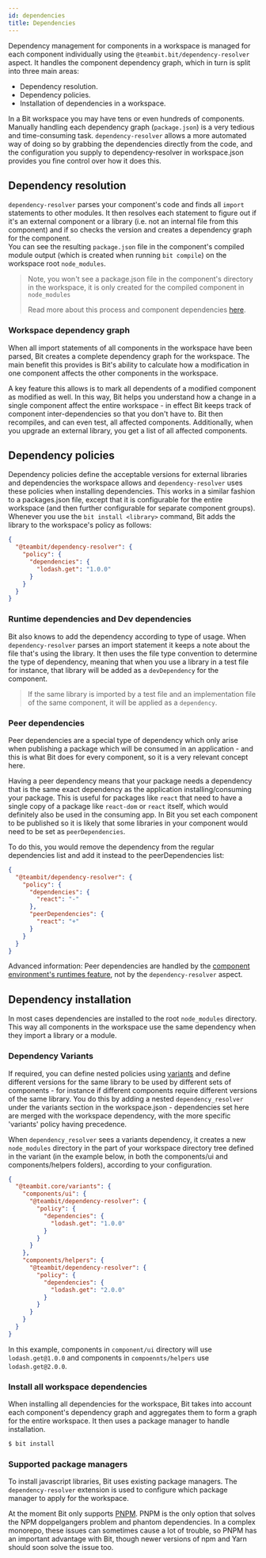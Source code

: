 ```yaml
---
id: dependencies
title: Dependencies
---
```


Dependency management for components in a workspace is managed for each component individually using the `@teambit.bit/dependency-resolver` aspect. It handles the component dependency graph, which in turn is split into three main areas:

- Dependency resolution.
- Dependency policies.
- Installation of dependencies in a workspace.

In a Bit workspace you may have tens or even hundreds of components. Manually handling each dependency graph (`package.json`) is a very tedious and time-consuming task. `dependency-resolver` allows a more automated way of doing so by grabbing the dependencies directly from the code, and the configuration you supply to dependency-resolver in workspace.json provides you fine control over how it does this.

## Dependency resolution

`dependency-resolver` parses your component's code and finds all `import` statements to other modules. It then resolves each statement to figure out if it's an external component or a library (i.e. not an internal file from this component) and if so checks the version and creates a dependency graph for the component.  
You can see the resulting `package.json` file in the component's compiled module output (which is created when running `bit compile`) on the workspace root `node_modules`.

> Note, you won't see a package.json file in the component's directory in the workspace, it is only created for the compiled component in `node_modules`  
>
> Read more about this process and component dependencies [here](/docs/component/dependencies).

### Workspace dependency graph

When all import statements of all components in the workspace have been parsed, Bit creates a complete dependency graph for the workspace. The main benefit this provides is Bit's ability to calculate how a modification in one component affects the other components in the workspace.  

A key feature this allows is to mark all dependents of a modified component as modified as well. In this way, Bit helps you understand how a change in a single component  affect the entire workspace - in effect Bit keeps track of component inter-dependencies so that you don't have to. Bit then recompiles, and can even test, all affected components. Additionally, when you upgrade an external library, you get a list of all affected components.

## Dependency policies

Dependency policies define the acceptable versions for external libraries and dependencies the workspace allows and `dependency-resolver` uses these policies when installing dependencies. This works in a similar fashion to a packages.json file, except that it is configurable for the entire workspace (and then further configurable for separate component groups).
Whenever you use the `bit install <library>` command, Bit adds the library to the workspace's policy as follows:

```json
{
  "@teambit/dependency-resolver": {
    "policy": {
      "dependencies": {
        "lodash.get": "1.0.0"
      }
    }
  }
}
```

### Runtime dependencies and Dev dependencies

Bit also knows to add the dependency according to type of usage. When `dependency-resolver` parses an import statement it keeps a note about the file that's using the library. It then uses the file type convention to determine the type of dependency, meaning that when you use a library in a test file for instance, that library will be added as a `devDependency` for the component.

> If the same library is imported by a test file and an implementation file of the same component, it will be applied as a `dependency`.

### Peer dependencies

Peer dependencies are a special type of dependency which only arise when publishing a package which will be consumed in an application - and this is what Bit does for every component, so it is a very relevant concept here. 

Having a peer dependency means that your package needs a dependency that is the same exact dependency as the application installing/consuming your package. This is useful for packages like `react` that need to have a single copy of a package like `react-dom` or `react` itself, which would definitely also be used in the consuming app.
In Bit you set each component to be published so it is likely that some libraries in your component would need to be set as `peerDependencies`. 

To do this, you would remove the dependency from the regular dependencies list and add it instead to the peerDependencies list:

```json
{
  "@teambit/dependency-resolver": {
    "policy": {
      "dependencies": {
        "react": "-"
      },
      "peerDependencies": {
        "react": "+"
      }
    }
  }
}
```

Advanced information: Peer dependencies are handled by the [component environment's runtimes feature](/docs/environment/overview#manage-components-runtime), not by the `dependency-resolver` aspect.

## Dependency installation

In most cases dependencies are installed to the root `node_modules` directory. This way all components in the workspace use the same dependency when they import a library or a module.

### Dependency Variants

If required, you can define nested policies using [variants](/docs/workspace/variants) and define different versions for the same library to be used by different sets of components - for instance if different components require different versions of the same library. You do this by adding a nested `dependency_resolver` under the variants section in the workspace.json - dependencies set here are merged with the workspace dependency, with the more specific 'variants' policy having precedence. 

When `dependency_resolver` sees a variants dependency, it creates a new `node_modules` directory in the part of your workspace directory tree defined in the variant (in the example below, in both the components/ui and components/helpers folders), according to your configuration.

```json
{
  "@teambit.core/variants": {
    "components/ui": {
      "@teambit/dependency-resolver": {
        "policy": {
          "dependencies": {
            "lodash.get": "1.0.0"
          }
        }
      }
    },
    "components/helpers": {
      "@teambit/dependency-resolver": {
        "policy": {
          "dependencies": {
            "lodash.get": "2.0.0"
          }
        }
      }
    }
  }
}
```

In this example, components in `component/ui` directory will use `lodash.get@1.0.0` and components in `compoennts/helpers` use `lodash.get@2.0.0`.

### Install all workspace dependencies

When installing all dependencies for the workspace, Bit takes into account each component's dependency graph and aggregates them to form a graph for the entire workspace. It then uses a package manager to handle installation.

```sh
$ bit install
```

### Supported package managers

To install javascript libraries, Bit uses existing package managers. The `dependency-resolver` extension is used to configure which package manager to apply for the workspace.  

At the moment Bit only supports [PNPM](https://pnpm.js.org). PNPM is the only option that solves the NPM doppelgangers problem and phantom dependencies. In a complex monorepo, these issues can sometimes cause a lot of trouble, so PNPM has an important advantage with Bit, though newer versions of npm and Yarn should soon solve the issue too.
